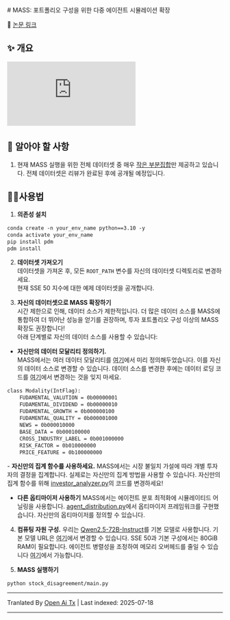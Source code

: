 <translate-content># MASS: 포트폴리오 구성을 위한 다중 에이전트 시뮬레이션 확장

📜 [논문 링크](https://arxiv.org/abs/2505.10278)

## ✨ 개요

![MASS 개요](https://raw.githubusercontent.com/gta0804/MASS/main/img/MASS.pdf)

## 📝 알아야 할 사항

1. 현재 MASS 실행을 위한 전체 데이터셋 중 매우 [작은 부분집합](https://github.com/gta0804/MASS/tree/main/stock_disagreement/example_dataset)만 제공하고 있습니다. 전체 데이터셋은 리뷰가 완료된 후에 공개될 예정입니다.

## 🧑‍💻사용법
1. **의존성 설치**</translate-content>
```
conda create -n your_env_name python==3.10 -y
conda activate your_env_name
pip install pdm
pdm install
```
2. **데이터셋 가져오기**  
데이터셋을 가져온 후, 모든 `ROOT_PATH` 변수를 자신의 데이터셋 디렉토리로 변경하세요.  
현재 SSE 50 지수에 대한 예제 데이터셋을 공개합니다.  

3. **자신의 데이터셋으로 MASS 확장하기**  
시간 제한으로 인해, 데이터 소스가 제한적입니다. 더 많은 데이터 소스를 MASS에 통합하여 더 뛰어난 성능을 얻기를 권장하며, 투자 포트폴리오 구성 이상의 MASS 확장도 권장합니다!  
아래 단계별로 자신의 데이터 소스를 사용할 수 있습니다:  
  - **자신만의 데이터 모달리티 정의하기.**  
  MASS에서는 여러 데이터 모달리티를 [여기](https://github.com/gta0804/MASS/blob/main/stock_disagreement/agent/basic_agent.py#L42)에서 미리 정의해두었습니다. 이를 자신의 데이터 소스로 변경할 수 있습니다. 데이터 소스를 변경한 후에는 데이터 로딩 코드를 [여기](https://github.com/gta0804/MASS/blob/main/stock_disagreement/agent/basic_agent.py#L165)에서 변경하는 것을 잊지 마세요.
  ```
  class Modality(IntFlag):  
      FUDAMENTAL_VALUTION = 0b00000001  
      FUDAMENTAL_DIVIDEND = 0b00000010 
      FUDAMENTAL_GROWTH = 0b000000100
      FUDAMENTAL_QUALITY = 0b000001000
      NEWS = 0b000010000      
      BASE_DATA = 0b000100000  
      CROSS_INDUSTRY_LABEL = 0b001000000
      RISK_FACTOR = 0b010000000
      PRICE_FEATURE = 0b100000000 
  ```
<translate-content>  - **자신만의 집계 함수를 사용하세요.**
  MASS에서는 시장 불일치 가설에 따라 개별 투자자의 결정을 집계합니다. 실제로는 자신만의 집계 방법을 사용할 수 있습니다. 자신만의 집계 함수를 위해 [investor_analyzer.py](https://github.com/gta0804/MASS/blob/main/stock_disagreement/agent/investment_analyzer.py)의 코드를 변경하세요!
  - **다른 옵티마이저 사용하기**
     MASS에서는 에이전트 분포 최적화에 시뮬레이티드 어닐링을 사용합니다. [agent_distribution.py](https://github.com/gta0804/MASS/blob/main/stock_disagreement/agent/agent_distribution.py)에서 옵티마이저 프레임워크를 구현했습니다. 자신만의 옵티마이저를 정의할 수 있습니다.
  

4. **컴퓨팅 자원 구성.**
우리는 [Qwen2.5-72B-Instruct](https://huggingface.co/Qwen/Qwen2.5-72B-Instruct)를 기본 모델로 사용합니다. 기본 모델 URL은 [여기](https://github.com/gta0804/MASS/blob/main/stock_disagreement/agent/basic_agent.py#L57)에서 변경할 수 있습니다.
SSE 50과 기본 구성에서는 80GiB RAM이 필요합니다. 에이전트 병렬성을 조정하여 메모리 오버헤드를 줄일 수 있습니다 [여기](https://github.com/gta0804/MASS/blob/main/stock_disagreement/exp/trainer.py#L148)에서 가능합니다.

5. **MASS 실행하기**</translate-content>
```
python stock_disagreement/main.py
```



---


Tranlated By [Open Ai Tx](https://github.com/OpenAiTx/OpenAiTx) | Last indexed: 2025-07-18


---